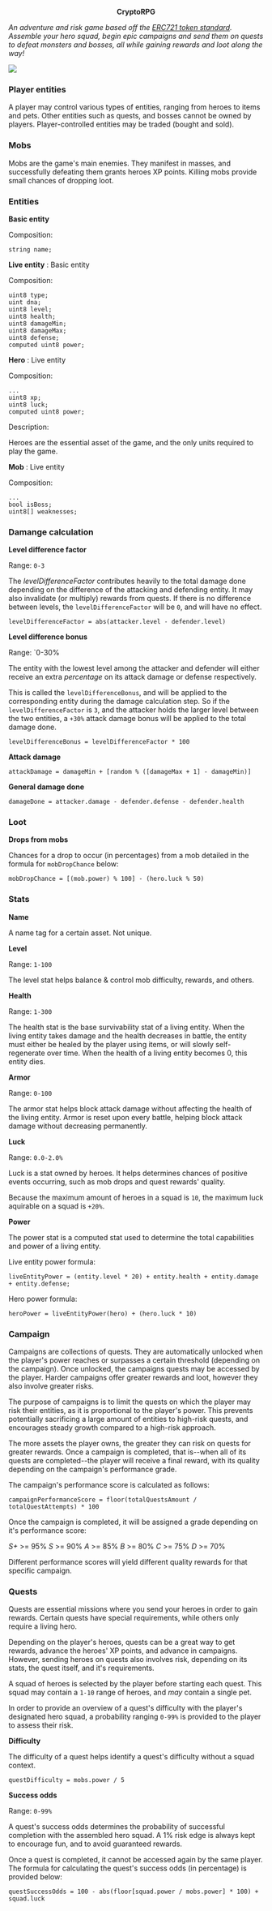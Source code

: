 <p align="center">
<strong>CryptoRPG</strong>

<i>An adventure and risk game based off the [ERC721 token standard](http://erc721.org/). Assemble your hero squad, begin epic campaigns and send them on quests to defeat monsters and bosses, all while gaining rewards and loot along the way!</i>

<img src="https://i.ibb.co/xDRN7df/cryptorpg.png" />
</p>

### Player entities

A player may control various types of entities, ranging from heroes to items and pets. Other entities such as quests, and bosses cannot be owned by players. Player-controlled entities may be traded (bought and sold).

### Mobs

Mobs are the game's main enemies. They manifest in masses, and successfully defeating them grants heroes XP points. Killing mobs provide small chances of dropping loot.

### Entities

**Basic entity**

Composition:

```
string name;
```

**Live entity** : Basic entity

Composition:

```
uint8 type;
uint dna;
uint8 level;
uint8 health;
uint8 damageMin;
uint8 damageMax;
uint8 defense;
computed uint8 power;
```

**Hero** : Live entity

Composition:

```
...
uint8 xp;
uint8 luck;
computed uint8 power;
```

Description:

Heroes are the essential asset of the game, and the only units required to play the game.

**Mob** : Live entity

Composition:

```
...
bool isBoss;
uint8[] weaknesses;
```

### Damange calculation

**Level difference factor**

Range: `0-3`

The *levelDifferenceFactor* contributes heavily to the total damage done depending on the difference of the attacking and defending entity. It may also invalidate (or multiply) rewards from quests. If there is no difference between levels, the `levelDifferenceFactor` will be `0`, and will have no effect.

```
levelDifferenceFactor = abs(attacker.level - defender.level)
```

**Level difference bonus**

Range: `0-30%

The entity with the lowest level among the attacker and defender will either receive an extra *percentage* on its attack damage or defense respectively.

This is called the `levelDifferenceBonus`, and will be applied to the corresponding entity during the damage calculation step. So if the `levelDifferenceFactor` is `3`, and the attacker holds the larger level between the two entities, a `+30%` attack damage bonus will be applied to the total damage done.

```
levelDifferenceBonus = levelDifferenceFactor * 100
```

**Attack damage**

```
attackDamage = damageMin + [random % ([damageMax + 1] - damageMin)]
```

**General damage done**

```
damageDone = attacker.damage - defender.defense - defender.health
```

### Loot

**Drops from mobs**

Chances for a drop to occur (in percentages) from a mob detailed in the formula for `mobDropChance` below:

```
mobDropChance = [(mob.power) % 100] - (hero.luck % 50)
```

### Stats

**Name**

A name tag for a certain asset. Not unique.

**Level**

Range: `1-100`

The level stat helps balance & control mob difficulty, rewards, and others.

**Health**

Range: `1-300`

The health stat is the base survivability stat of a living entity. When the living entity takes damage and the health decreases in battle, the entity must either be healed by the player using items, or will slowly self-regenerate over time. When the health of a living entity becomes 0, this entity dies.

**Armor**

Range: `0-100`

The armor stat helps block attack damage without affecting the health of the living entity. Armor is reset upon every battle, helping block attack damage without decreasing permanently.

**Luck**

Range: `0.0-2.0%`

Luck is a stat owned by heroes. It helps determines chances of positive events occurring, such as mob drops and quest rewards' quality.

Because the maximum amount of heroes in a squad is `10`, the maximum luck aquirable on a squad is `+20%`.

**Power**

The power stat is a computed stat used to determine the total capabilities and power of a living entity.

Live entity power formula:

```
liveEntityPower = (entity.level * 20) + entity.health + entity.damage + entity.defense;
```

Hero power formula:

```
heroPower = liveEntityPower(hero) + (hero.luck * 10)
```

### Campaign

Campaigns are collections of quests. They are automatically unlocked when the player's power reaches or surpasses a certain threshold (depending on the campaign). Once unlocked, the campaigns quests may be accessed by the player. Harder campaigns offer greater rewards and loot, however they also involve greater risks.

The purpose of campaigns is to limit the quests on which the player may risk their entities, as it is proportional to the player's power. This prevents potentially sacrificing a large amount of entities to high-risk quests, and encourages steady growth compared to a high-risk approach.

The more assets the player owns, the greater they can risk on quests for greater rewards. Once a campaign is completed, that is--when all of its quests are completed--the player will receive a final reward, with its quality depending on the campaign's performance grade.

The campaign's performance score is calculated as follows:

```
campaignPerformanceScore = floor(totalQuestsAmount / totalQuestAttempts) * 100
```

Once the campaign is completed, it will be assigned a grade depending on it's performance score:

*S+* >= 95%
*S* >= 90%
*A* >= 85%
*B* >= 80%
*C* >= 75%
*D* >= 70%

Different performance scores will yield different quality rewards for that specific campaign.

### Quests

Quests are essential missions where you send your heroes in order to gain rewards. Certain quests have special requirements, while others only require a living hero.

Depending on the player's heroes, quests can be a great way to get rewards, advance the heroes' XP points, and advance in campaigns. However, sending heroes on quests also involves risk, depending on its stats, the quest itself, and it's requirements.

A squad of heroes is selected by the player before starting each quest. This squad may contain a `1-10` range of heroes, and *may* contain a single pet.

In order to provide an overview of a quest's difficulty with the player's designated hero squad, a probability ranging `0-99%` is provided to the player to assess their risk.

**Difficulty**

The difficulty of a quest helps identify a quest's difficulty without a squad context.

```
questDifficulty = mobs.power / 5
```

**Success odds**

Range: `0-99%`

A quest's success odds determines the probability of successful completion with the assembled hero squad. A 1% risk edge is always kept to encourage fun, and to avoid guaranteed rewards.

Once a quest is completed, it cannot be accessed again by the same player. The formula for calculating the quest's success odds (in percentage) is provided below:

```
questSuccessOdds = 100 - abs(floor[squad.power / mobs.power] * 100) + squad.luck
```